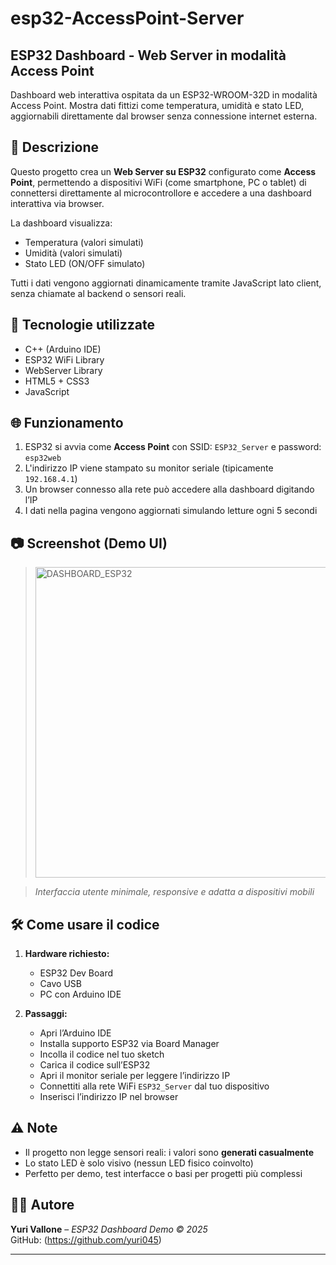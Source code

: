 # esp32-AccessPoint-Server

## ESP32 Dashboard - Web Server in modalità Access Point


Dashboard web interattiva ospitata da un ESP32-WROOM-32D in modalità Access Point. Mostra dati fittizi come temperatura, umidità e stato LED, aggiornabili direttamente dal browser senza connessione internet esterna.

## 📌 Descrizione

Questo progetto crea un **Web Server su ESP32** configurato come **Access Point**, permettendo a dispositivi WiFi (come smartphone, PC o tablet) di connettersi direttamente al microcontrollore e accedere a una dashboard interattiva via browser.

La dashboard visualizza:
- Temperatura (valori simulati)
- Umidità (valori simulati)
- Stato LED (ON/OFF simulato)

Tutti i dati vengono aggiornati dinamicamente tramite JavaScript lato client, senza chiamate al backend o sensori reali.

## 🔧 Tecnologie utilizzate

- C++ (Arduino IDE)
- ESP32 WiFi Library
- WebServer Library
- HTML5 + CSS3
- JavaScript

## 🌐 Funzionamento

1. ESP32 si avvia come **Access Point** con SSID: `ESP32_Server` e password: `esp32web`
2. L'indirizzo IP viene stampato su monitor seriale (tipicamente `192.168.4.1`)
3. Un browser connesso alla rete può accedere alla dashboard digitando l’IP
4. I dati nella pagina vengono aggiornati simulando letture ogni 5 secondi

## 📷 Screenshot (Demo UI)

>  <img width="1118" height="497" alt="DASHBOARD_ESP32" src="https://github.com/user-attachments/assets/08edbca7-7bb7-43f6-93a7-6b350da09ee0" />
 
> *Interfaccia utente minimale, responsive e adatta a dispositivi mobili*

## 🛠️ Come usare il codice

1. **Hardware richiesto:**
   - ESP32 Dev Board
   - Cavo USB
   - PC con Arduino IDE

2. **Passaggi:**
   - Apri l’Arduino IDE
   - Installa supporto ESP32 via Board Manager
   - Incolla il codice nel tuo sketch
   - Carica il codice sull’ESP32
   - Apri il monitor seriale per leggere l’indirizzo IP
   - Connettiti alla rete WiFi `ESP32_Server` dal tuo dispositivo
   - Inserisci l’indirizzo IP nel browser

## ⚠️ Note

- Il progetto non legge sensori reali: i valori sono **generati casualmente**
- Lo stato LED è solo visivo (nessun LED fisico coinvolto)
- Perfetto per demo, test interfacce o basi per progetti più complessi

## 👨‍💻 Autore

**Yuri Vallone** – _ESP32 Dashboard Demo © 2025_  
GitHub: (https://github.com/yuri045)

---
